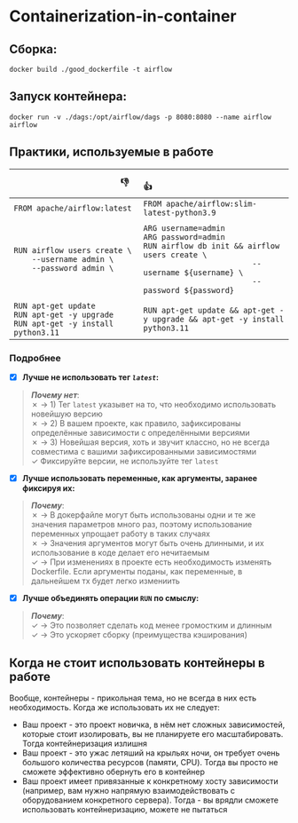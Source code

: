 # Containerization-in-container

## Сборка:

```
docker build ./good_dockerfile -t airflow
```

## Запуск контейнера:

```
docker run -v ./dags:/opt/airflow/dags -p 8080:8080 --name airflow airflow
```

## Практики, используемые в работе

| `                       ` :thumbsdown: `                      ` | `                                    ` :thumbsup: `                                 `|
|:-|:-|
| `FROM apache/airflow:latest` | `FROM apache/airflow:slim-latest-python3.9`|
|||
| `RUN airflow users create \` <br> `    --username admin \` <br> `    --password admin \`| `ARG username=admin` <br> `ARG password=admin` <br>`RUN airflow db init && airflow users create \` <br> `                        --username ${username} \` <br> `                        --password ${password}` |
|||
|`RUN apt-get update` <br> `RUN apt-get -y upgrade` <br> `RUN apt-get -y install python3.11`|`RUN apt-get update && apt-get -y upgrade && apt-get -y install python3.11`|

### Подробнее

- [x] **Лучше не использовать тег *`latest`*:**
> ***Почему нет***: <br>
    &cross; -> 1) Тег `latest` указывет на то, что необходимо использовать новейшую версию <br>
    &cross; -> 2) В вашем проекте, как правило, зафиксированы определённые зависимости с определёнными версиями <br>
    &cross; -> 3) Новейшая версия, хоть и звучит классно, но не всегда совместима с вашими зафиксированными зависимостями <br>
    &check; Фиксируйте версии, не используйте тег `latest`
- [x] **Лучше использовать переменные, как аргументы, заранее фиксируя их:**
> ***Почему***: <br>
    &cross; -> В докерфайле могут быть использованы одни и те же значения параметров много раз, поэтому использование переменных упрощает работу в таких случаях  <br>
    &cross; -> Значения аргументов могут быть очень длинными, и их использование в коде делает его нечитаемым <br>
    &check; -> При изменениях в проекте есть необходимость изменять Dockerfile. Если аргументы поданы, как переменные, в дальнейшем тх будет легко измениить
- [x] **Лучше объединять операции `RUN` по смыслу:** 
> ***Почему***: <br>
    &check; -> Это позволяет сделать код менее громостким и длинным <br>
    &check; -> Это ускоряет сборку (преимущества кэширования)  <br>

## Когда не стоит использовать контейнеры в работе

Вообще, контейнеры - прикольная тема, но не всегда в них есть необходимость. Когда же использовать их не следует:

- Ваш проект - это проект новичка, в нём нет сложных зависимостей, которые стоит изолировать, вы не планируете его масштабировать. Тогда контейнеризация излишня
- Ваш проект - это ужас летяший на крыльях ночи, он требует очень большого количества ресурсов (памяти, CPU). Тогда вы просто не сможете эффективно обернуть его в контейнер
- Ваш проект имеет привязанные к конкретному хосту зависимости (например, вам нужно напрямую взаимодействовать с оборудованием конкретного сервера). Тогда - вы врядли сможете использовать контейнеризацию, можете не пытаться
